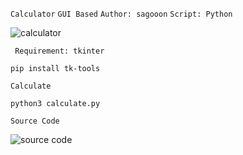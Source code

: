 ``` Calculator ``` ```GUI Based``` ``` Author: sagooon ``` ```Script: Python```

![calculator](https://user-images.githubusercontent.com/74248485/126494856-5e33bf97-5be6-456a-a66f-814345ae9ed1.png)

``` Requirement: tkinter```   
```
pip install tk-tools
```

``` Calculate ```
```
python3 calculate.py
```
``` Source Code ```

![source code](https://user-images.githubusercontent.com/74248485/126496497-4ddfe488-b736-429a-b650-90ee79583b11.png)
